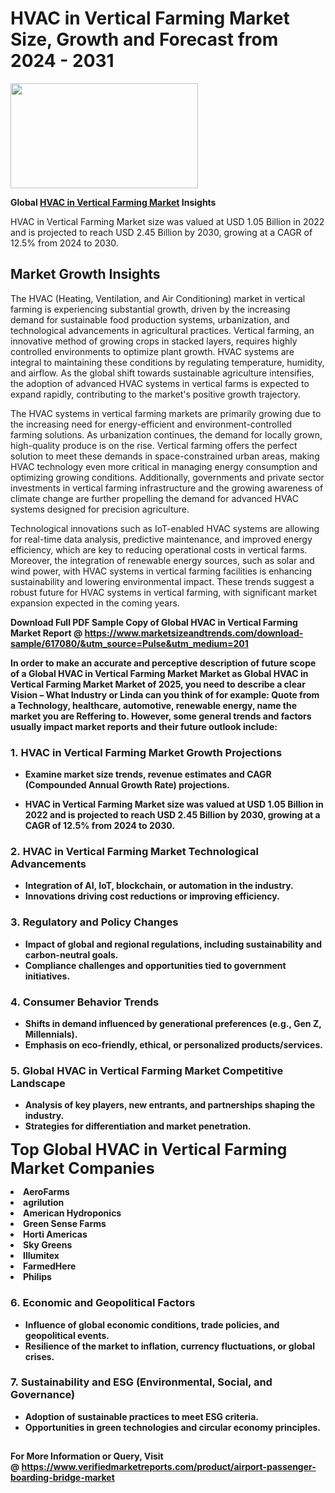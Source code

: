 <H1>HVAC in Vertical Farming Market Size, Growth and Forecast from 2024 - 2031</H1><img class="aligncenter size-medium wp-image-584254" src="https://thirdeyenews.in/wp-content/uploads/2024/09/Global-Market-Research-300x168.jpeg" alt="" width="300" height="168" /><p><strong>Global&nbsp;<a href="https://www.marketsizeandtrends.com/download-sample/617080/&amp;utm_source=Pulse&amp;utm_medium=201">HVAC in Vertical Farming Market</a> Insights</strong></p><p>HVAC in Vertical Farming Market size was valued at USD 1.05 Billion in 2022 and is projected to reach USD 2.45 Billion by 2030, growing at a CAGR of 12.5% from 2024 to 2030.</p><p><h2>Market Growth Insights</h2> <p>The HVAC (Heating, Ventilation, and Air Conditioning) market in vertical farming is experiencing substantial growth, driven by the increasing demand for sustainable food production systems, urbanization, and technological advancements in agricultural practices. Vertical farming, an innovative method of growing crops in stacked layers, requires highly controlled environments to optimize plant growth. HVAC systems are integral to maintaining these conditions by regulating temperature, humidity, and airflow. As the global shift towards sustainable agriculture intensifies, the adoption of advanced HVAC systems in vertical farms is expected to expand rapidly, contributing to the market's positive growth trajectory.</p> <p><strong></strong></p> <p>The HVAC systems in vertical farming markets are primarily growing due to the increasing need for energy-efficient and environment-controlled farming solutions. As urbanization continues, the demand for locally grown, high-quality produce is on the rise. Vertical farming offers the perfect solution to meet these demands in space-constrained urban areas, making HVAC technology even more critical in managing energy consumption and optimizing growing conditions. Additionally, governments and private sector investments in vertical farming infrastructure and the growing awareness of climate change are further propelling the demand for advanced HVAC systems designed for precision agriculture.</p> <p>Technological innovations such as IoT-enabled HVAC systems are allowing for real-time data analysis, predictive maintenance, and improved energy efficiency, which are key to reducing operational costs in vertical farms. Moreover, the integration of renewable energy sources, such as solar and wind power, with HVAC systems in vertical farming facilities is enhancing sustainability and lowering environmental impact. These trends suggest a robust future for HVAC systems in vertical farming, with significant market expansion expected in the coming years.</p> <p><strong></p><p><span class=""><strong>Download Full PDF Sample Copy of Global HVAC in Vertical Farming Market Report</strong> @ <a href="https://www.marketsizeandtrends.com/download-sample/617080/&amp;utm_source=Pulse&amp;utm_medium=201" target="_blank">https://www.marketsizeandtrends.com/download-sample/617080/&amp;utm_source=Pulse&amp;utm_medium=201</a></span></p><p>In order to make an accurate and perceptive description of future scope of a Global&nbsp;HVAC in Vertical Farming Market Market as Global&nbsp;HVAC in Vertical Farming Market Market of 2025, you need to describe a clear Vision &ndash; What Industry or Linda can you think of for example: Quote from a Technology, healthcare, automotive, renewable energy, name the market you are Reffering to. However, some general trends and factors usually impact market reports and their future outlook include:</p><h3>1.&nbsp;<strong>HVAC in Vertical Farming Market Growth Projections</strong></h3><ul><li>Examine market size trends, revenue estimates and CAGR (Compounded Annual Growth Rate) projections.</li><li><p>HVAC in Vertical Farming Market size was valued at USD 1.05 Billion in 2022 and is projected to reach USD 2.45 Billion by 2030, growing at a CAGR of 12.5% from 2024 to 2030.</p></li></ul><h3>2.&nbsp;<strong>HVAC in Vertical Farming Market Technological Advancements</strong></h3><ul><li>Integration of AI, IoT, blockchain, or automation in the industry.</li><li>Innovations driving cost reductions or improving efficiency.</li></ul><h3>3.&nbsp;<strong>Regulatory and Policy Changes</strong></h3><ul><li>Impact of global and regional regulations, including sustainability and carbon-neutral goals.</li><li>Compliance challenges and opportunities tied to government initiatives.</li></ul><h3>4.&nbsp;<strong>Consumer Behavior Trends</strong></h3><ul><li>Shifts in demand influenced by generational preferences (e.g., Gen Z, Millennials).</li><li>Emphasis on eco-friendly, ethical, or personalized products/services.</li></ul><h3>5.&nbsp;<strong>Global HVAC in Vertical Farming Market Competitive Landscape</strong></h3><ul><li>Analysis of key players, new entrants, and partnerships shaping the industry.</li><li>Strategies for differentiation and market penetration.</li></ul><p data-pm-slice="1 1 []"><span style="color: inherit; font-family: inherit; font-size: 25px;">Top Global HVAC in Vertical Farming Market Companies</span></p><div class="" data-test-id=""><p><li>AeroFarms</li><li> agrilution</li><li> American Hydroponics</li><li> Green Sense Farms</li><li> Horti Americas</li><li> Sky Greens</li><li> Illumitex</li><li> FarmedHere</li><li> Philips</li></p></div><h3>6.&nbsp;<strong>Economic and Geopolitical Factors</strong></h3><ul><li>Influence of global economic conditions, trade policies, and geopolitical events.</li><li>Resilience of the market to inflation, currency fluctuations, or global crises.</li></ul><h3>7.&nbsp;<strong>Sustainability and ESG (Environmental, Social, and Governance)</strong></h3><ul><li>Adoption of sustainable practices to meet ESG criteria.</li><li>Opportunities in green technologies and circular economy principles.</li></ul><h2><strong style="font-size: 14px;">For More Information or Query, Visit @&nbsp;</strong><a style="background-color: #ffffff; font-size: 14px;" href="https://www.marketsizeandtrends.com/report/hvac-in-vertical-farming-market/" target="_blank">https://www.verifiedmarketreports.com/product/airport-passenger-boarding-bridge-market</a></h2>
